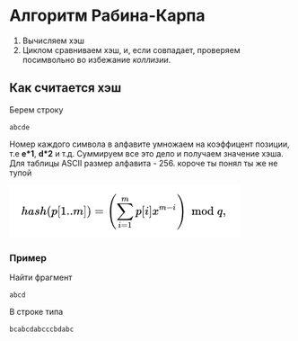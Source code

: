 # Алгоритм Рабина-Карпа

1. Вычисляем хэш
2. Циклом сравниваем хэш, и, если совпадает, проверяем посимвольно во избежание _коллизии_.

## Как считается хэш
Берем строку
```
abcde
```
Номер каждого символа в алфавите умножаем на коэффицент позиции, т.е **e*1**, **d*2** и т.д.
Суммируем все это дело и получаем значение хэша. Для таблицы ASCII размер алфавита - 256. короче ты понял ты же не тупой

![страшно](imgs/hashfunc.png)

### Пример
Найти фрагмент
```
abcd
```
В строке типа
```
bcabcdabcccbdabc
```
